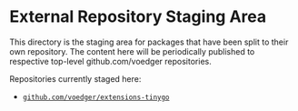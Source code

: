# External Repository Staging Area

This directory is the staging area for packages that have been split to their own repository. The content here will be periodically published to respective top-level github.com/voedger repositories.

Repositories currently staged here:
- [`github.com/voedger/extensions-tinygo`](https://github.com/voedger/extensions-tinygo)
